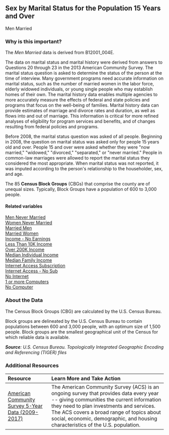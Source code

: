 ## Sex by Marital Status for the Population 15 Years and Over
Men Married

### Why is this important?
The *Men Married* data is derived from B12001_004E. 

The data on marital status and marital history were derived from answers to Questions 20 through 23 in the 2013 American Community Survey. The marital status question is asked to determine the status of the person at the time of interview. Many government programs need accurate information on marital status, such as the number of married women in the labor force, elderly widowed individuals, or young single people who may establish homes of their own. The marital history data enables multiple agencies to more accurately measure the effects of federal and state policies and programs that focus on the well-being of families. Marital history data can provide estimates of marriage and divorce rates and duration, as well as flows into and out of marriage. This information is critical for more refined analyses of eligibility for program services and benefits, and of changes resulting from federal policies and programs.

Before 2008, the marital status question was asked of all people. Beginning in 2008, the question on marital status was asked only for people 15 years old and over. People 15 and over were asked whether they were "now married," "widowed," "divorced," "separated," or "never married." People in common-law marriages were allowed to report the marital status they considered the most appropriate. When marital status was not reported, it was imputed according to the person's relationship to the householder, sex, and age.

The 85 **Census Block Groups** (CBGs) that comprise the county are of unequal sizes. Typically, Block Groups have a population of 600 to 3,000 people.

#### Related variables
<a href="javascript:void(0)" onclick="model.metricId = 'm33'">Men Never Married</a>  
<a href="javascript:void(0)" onclick="model.metricId = 'm34'">Women Never Married</a>  
<a href="javascript:void(0)" onclick="model.metricId = 'm36'">Married Men</a>   
<a href="javascript:void(0)" onclick="model.metricId = 'm42'">Married Women</a>   
<a href="javascript:void(0)" onclick="model.metricId = 'm43'">Income - No Earnings</a>  
<a href="javascript:void(0)" onclick="model.metricId = 'm44'">Less Than 10K Income</a>  
<a href="javascript:void(0)" onclick="model.metricId = 'm45'">Over 200K Income</a>   
<a href="javascript:void(0)" onclick="model.metricId = 'm46'">Median Individual Income</a>   
<a href="javascript:void(0)" onclick="model.metricId = 'm48'">Median Family Income</a>   
<a href="javascript:void(0)" onclick="model.metricId = 'm49'">Internet Access Subscription</a>  
<a href="javascript:void(0)" onclick="model.metricId = 'm50'">Internet  Access - No Sub</a>  
<a href="javascript:void(0)" onclick="model.metricId = 'm64'">No Internet</a>   
<a href="javascript:void(0)" onclick="model.metricId = 'm65'">1 or more  Computers</a>   
<a href="javascript:void(0)" onclick="model.metricId = 'm35'">No Computer</a>   

### About the Data
The Census Block Groups (CBG) are calculated by the U.S. Census Bureau.

Block groups are delineated by the U.S. Census Bureau to contain populations between 600 and 3,000 people, with an optimum size of 1,500 people. Block groups are the smallest geographical unit of the Census for which reliable data is available.

_**Source**: U.S. Census Bureau. Topologically Integrated Geographic Encoding and Referencing (TIGER) files_

### Additional Resources
|Resource | Learn More and Take Action | 
|:--- | :--- |
|[American Community Survey 5-Year Data (2009-2017)](https://www.census.gov/data/developers/data-sets/acs-5year.html)| The American Community Survey (ACS) is an ongoing survey that provides data every year -- giving communities the current information they need to plan investments and services. The ACS covers a broad range of topics about social, economic, demographic, and housing characteristics of the U.S. population.

